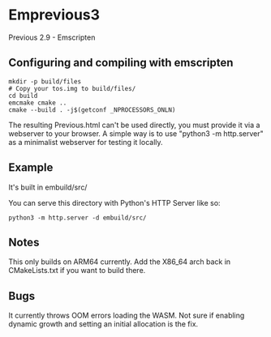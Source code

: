 # Emprevious3
Previous 2.9 - Emscripten

## Configuring and compiling with emscripten

	mkdir -p build/files
	# Copy your tos.img to build/files/
	cd build
	emcmake cmake ..
	cmake --build . -j$(getconf _NPROCESSORS_ONLN)

The resulting Previous.html can't be used directly, you must provide it via a webserver to your browser.
A simple way is to use "python3 -m http.server" as a minimalist webserver for testing it locally.

## Example

It's built in embuild/src/

You can serve this directory with Python's HTTP Server like so:

    python3 -m http.server -d embuild/src/

## Notes

This only builds on ARM64 currently. Add the X86_64 arch back in CMakeLists.txt if you want to build there.

## Bugs

It currently throws OOM errors loading the WASM. Not sure if enabling dynamic growth and setting an initial allocation is the fix. 
